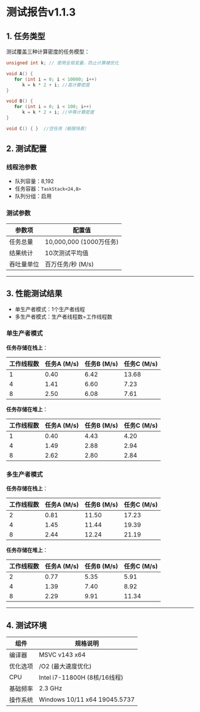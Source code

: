 # 测试报告v1.1.3

## 1. 任务类型

测试覆盖三种计算密度的任务模型：  

```cpp
unsigned int k; // 使用全局变量，防止计算被优化

void A() {  
   for (int i = 0; i < 10000; i++)  
      k = k * 2 + i; //高计算密度
}  

void B() {  
   for (int i = 0; i < 100; i++)  
      k = k * 2 + i; //中等计算密度
}  

void C() { }  //空任务（极限场景）
```

## 2. 测试配置  

### 线程池参数  
  - 队列容量：8,192  
  - 任务容器：`TaskStack<24,8>`  
  - 队列分组：启用  

### 测试参数  
| 参数项         | 配置值                     |  
|----------------|----------------------------|  
| 任务总量       | 10,000,000 (1000万任务)    |  
| 结果统计       | 10次测试平均值             |  
| 吞吐量单位     | 百万任务/秒 (M/s)          |  

---

## 3. 性能测试结果

- 单生产者模式：1个生产者线程
- 多生产者模式：生产者线程数=工作线程数

### 单生产者模式

**任务存储在栈上**：

| 工作线程数 | 任务A (M/s) | 任务B (M/s) | 任务C (M/s) |
|------------|-------------|-------------|-------------|
| 1          | 0.40        | 6.42        | 13.68       |
| 4          | 1.41        | 6.60        | 7.23        |
| 8          | 2.50        | 6.08        | 7.61        |

**任务存储在堆上**：

| 工作线程数 | 任务A (M/s) | 任务B (M/s) | 任务C (M/s) |
|------------|-------------|-------------|-------------|
| 1          | 0.40        | 4.43        | 4.20       |
| 4          | 1.49        | 2.88        | 2.94        |
| 8          | 2.62        | 2.80        | 2.84        |


### 多生产者模式

**任务存储在栈上**：

| 工作线程数 | 任务A (M/s) | 任务B (M/s) | 任务C (M/s) |
|----------|-------------|-------------|-------------|
| 2        | 0.81        | 11.50       | 17.23       |
| 4        | 1.45        | 11.44       | 19.39       |
| 8        | 2.44        | 12.24       | 21.19       |

**任务存储在堆上**：

| 工作线程数 | 任务A (M/s) | 任务B (M/s) | 任务C (M/s) |
|----------|-------------|-------------|-------------|
| 2        | 0.77        | 5.35       | 5.91       |
| 4        | 1.39        | 7.40       | 8.92       |
| 8        | 2.29        | 9.91       | 11.34       |
---


## 4. 测试环境  
| 组件       | 规格说明                     |  
|------------|------------------------------|  
| 编译器     | MSVC v143 x64                |  
| 优化选项   | /O2 (最大速度优化)           |  
| CPU        | Intel i7-11800H (8核/16线程) |  
| 基础频率   | 2.3 GHz                      |  
| 操作系统   | Windows 10/11 x64 19045.5737 |  